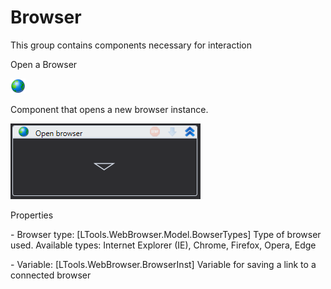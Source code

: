 # Browser

This group contains components necessary for interaction

Open a Browser

![](<../../../.gitbook/assets/0 (31).png>)

Component that opens a new browser instance.

![](<../../../.gitbook/assets/1 (47).png>)

Properties

&#x20;\- Browser type: \[LTools.WebBrowser.Model.BowserTypes] Type of browser used. Available types: Internet Explorer (IE), Chrome, Firefox, Opera, Edge

&#x20;\- Variable: \[LTools.WebBrowser.BrowserInst] Variable for saving a link to a connected browser
